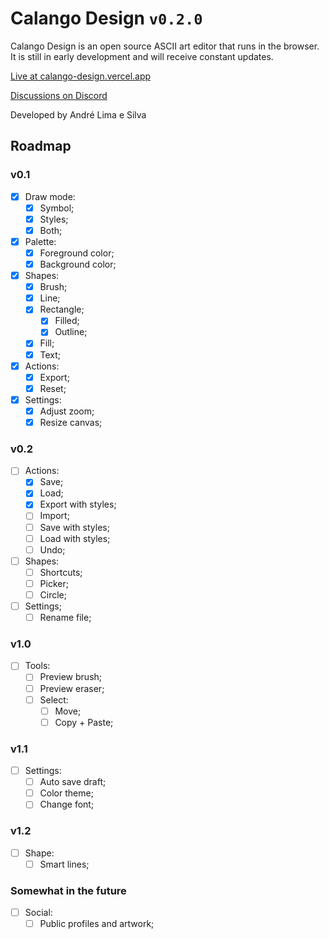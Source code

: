 # Calango Design `v0.2.0`

Calango Design is an open source ASCII art editor that runs in the browser. It is still in early development and will receive constant updates.

[Live at calango-design.vercel.app](https://calango-design.vercel.app/)

[Discussions on Discord](https://discord.gg/59YQ4pQd3q)

Developed by André Lima e Silva

## Roadmap

### v0.1

- [x] Draw mode:
  - [x] Symbol;
  - [x] Styles;
  - [x] Both;
- [x] Palette:
  - [x] Foreground color;
  - [x] Background color;
- [x] Shapes:
  - [x] Brush;
  - [x] Line;
  - [x] Rectangle;
    - [x] Filled;
    - [x] Outline;
  - [x] Fill;
  - [x] Text;
- [x] Actions:
  - [x] Export;
  - [x] Reset;
- [x] Settings:
  - [x] Adjust zoom;
  - [x] Resize canvas;

### v0.2

- [ ] Actions:
  - [x] Save;
  - [x] Load;
  - [x] Export with styles;
  - [ ] Import;
  - [ ] Save with styles;
  - [ ] Load with styles;
  - [ ] Undo;
- [ ] Shapes:
  - [ ] Shortcuts;
  - [ ] Picker;
  - [ ] Circle;
- [ ] Settings;
  - [ ] Rename file;

### v1.0

- [ ] Tools:
  - [ ] Preview brush;
  - [ ] Preview eraser;
  - [ ] Select:
    - [ ] Move;
    - [ ] Copy + Paste;

### v1.1

- [ ] Settings:
  - [ ] Auto save draft;
  - [ ] Color theme;
  - [ ] Change font;

### v1.2

- [ ] Shape:
  - [ ] Smart lines;

### Somewhat in the future

- [ ] Social:
  - [ ] Public profiles and artwork;
